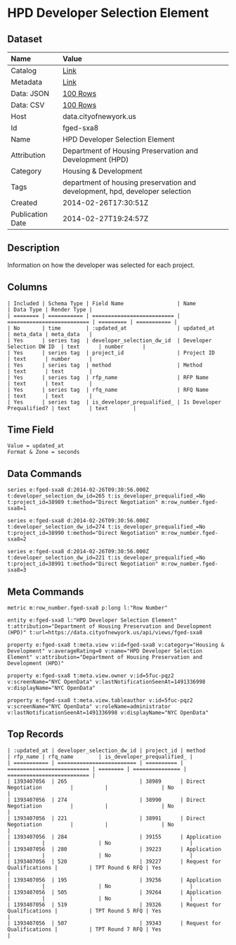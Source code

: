 # HPD Developer Selection Element

## Dataset

| Name | Value |
| :--- | :---- |
| Catalog | [Link](https://catalog.data.gov/dataset/hpd-developer-selection-element-509c4) |
| Metadata | [Link](https://data.cityofnewyork.us/api/views/fged-sxa8) |
| Data: JSON | [100 Rows](https://data.cityofnewyork.us/api/views/fged-sxa8/rows.json?max_rows=100) |
| Data: CSV | [100 Rows](https://data.cityofnewyork.us/api/views/fged-sxa8/rows.csv?max_rows=100) |
| Host | data.cityofnewyork.us |
| Id | fged-sxa8 |
| Name | HPD Developer Selection Element |
| Attribution | Department of Housing Preservation and Development (HPD) |
| Category | Housing & Development |
| Tags | department of housing preservation and development, hpd, developer selection |
| Created | 2014-02-26T17:30:51Z |
| Publication Date | 2014-02-27T19:24:57Z |

## Description

Information on how the developer was selected for each project.

## Columns

```ls
| Included | Schema Type | Field Name                 | Name                       | Data Type | Render Type |
| ======== | =========== | ========================== | ========================== | ========= | =========== |
| No       | time        | :updated_at                | updated_at                 | meta_data | meta_data   |
| Yes      | series tag  | developer_selection_dw_id  | Developer Selection DW ID  | text      | number      |
| Yes      | series tag  | project_id                 | Project ID                 | text      | number      |
| Yes      | series tag  | method                     | Method                     | text      | text        |
| Yes      | series tag  | rfp_name                   | RFP Name                   | text      | text        |
| Yes      | series tag  | rfq_name                   | RFQ Name                   | text      | text        |
| Yes      | series tag  | is_developer_prequalified_ | Is Developer Prequalified? | text      | text        |
```

## Time Field

```ls
Value = updated_at
Format & Zone = seconds
```

## Data Commands

```ls
series e:fged-sxa8 d:2014-02-26T09:30:56.000Z t:developer_selection_dw_id=265 t:is_developer_prequalified_=No t:project_id=38989 t:method="Direct Negotiation" m:row_number.fged-sxa8=1

series e:fged-sxa8 d:2014-02-26T09:30:56.000Z t:developer_selection_dw_id=274 t:is_developer_prequalified_=No t:project_id=38990 t:method="Direct Negotiation" m:row_number.fged-sxa8=2

series e:fged-sxa8 d:2014-02-26T09:30:56.000Z t:developer_selection_dw_id=221 t:is_developer_prequalified_=No t:project_id=38991 t:method="Direct Negotiation" m:row_number.fged-sxa8=3
```

## Meta Commands

```ls
metric m:row_number.fged-sxa8 p:long l:"Row Number"

entity e:fged-sxa8 l:"HPD Developer Selection Element" t:attribution="Department of Housing Preservation and Development (HPD)" t:url=https://data.cityofnewyork.us/api/views/fged-sxa8

property e:fged-sxa8 t:meta.view v:id=fged-sxa8 v:category="Housing & Development" v:averageRating=0 v:name="HPD Developer Selection Element" v:attribution="Department of Housing Preservation and Development (HPD)"

property e:fged-sxa8 t:meta.view.owner v:id=5fuc-pqz2 v:screenName="NYC OpenData" v:lastNotificationSeenAt=1491336998 v:displayName="NYC OpenData"

property e:fged-sxa8 t:meta.view.tableauthor v:id=5fuc-pqz2 v:screenName="NYC OpenData" v:roleName=administrator v:lastNotificationSeenAt=1491336998 v:displayName="NYC OpenData"
```

## Top Records

```ls
| :updated_at | developer_selection_dw_id | project_id | method                     | rfp_name | rfq_name        | is_developer_prequalified_ | 
| =========== | ========================= | ========== | ========================== | ======== | =============== | ========================== | 
| 1393407056  | 265                       | 38989      | Direct Negotiation         |          |                 | No                         | 
| 1393407056  | 274                       | 38990      | Direct Negotiation         |          |                 | No                         | 
| 1393407056  | 221                       | 38991      | Direct Negotiation         |          |                 | No                         | 
| 1393407056  | 284                       | 39155      | Application                |          |                 | No                         | 
| 1393407056  | 280                       | 39223      | Application                |          |                 | No                         | 
| 1393407056  | 520                       | 39227      | Request for Qualifications |          | TPT Round 6 RFQ | Yes                        | 
| 1393407056  | 195                       | 39256      | Application                |          |                 | No                         | 
| 1393407056  | 505                       | 39264      | Application                |          |                 | No                         | 
| 1393407056  | 519                       | 39326      | Request for Qualifications |          | TPT Round 5 RFQ | Yes                        | 
| 1393407056  | 507                       | 39343      | Request for Qualifications |          | TPT Round 7 RFQ | Yes                        | 
```